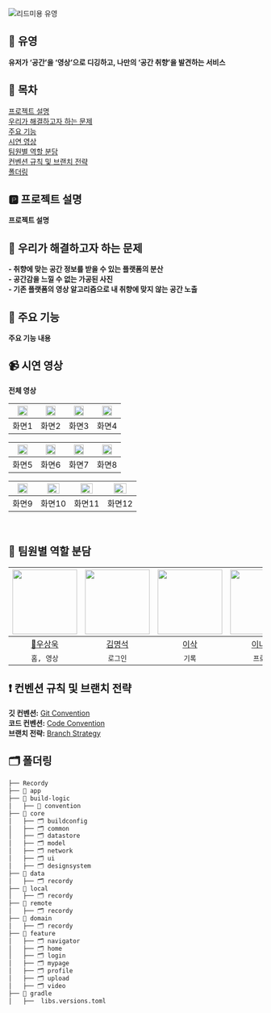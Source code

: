 ![리드미용 유영](https://github.com/Team-Recordy/Recordy-Android/assets/109855280/6eb852d9-2a07-4426-bc09-1b8c6dc982b2) </br>

## 🌊 유영
**유저가 ‘공간’을 ‘영상’으로 디깅하고, 나만의 ‘공간 취향’을 발견하는 서비스**

## 🔢 목차
[프로젝트 설명](#프로젝트-설명) </br>
[우리가 해결하고자 하는 문제](#-우리가-해결하고자-하는-문제)</br>
[주요 기능](#주요-기능)</br>
[시연 영상](#시연-영상) </br>
[팀원별 역할 분담](#팀원별-역할-분담) </br>
[컨벤션 규칙 및 브랜치 전략](#컨벤션-규칙-및-브랜치-전략) </br>
[폴더링](#폴더링) </br>

## 🅿️ 프로젝트 설명 
**프로젝트 설명** </br>

## 🪼 우리가 해결하고자 하는 문제
**- 취향에 맞는 공간 정보를 받을 수 있는 플랫폼의 분산**</br>
**- 공간감을 느낄 수 없는 가공된 사진**</br>
**- 기존 플랫폼의 영상 알고리즘으로 내 취향에 맞지 않는 공간 노출** 

## 📍 주요 기능 
**주요 기능 내용** </br>

## 📹 시연 영상

**전체 영상**

|<img src="" width=70% />|<img src="" width=70% />|<img src="" width=70% />|<img src="" width=70%>|
|:---------:|:---------:|:---------:|:---------:|
|화면1|화면2|화면3|화면4|  

|<img src="" width=70% />|<img src="" width=70% />|<img src="" width=70% />|<img src="" width=70%>|
|:---------:|:---------:|:---------:|:---------:|
|화면5|화면6|화면7|화면8|  

|<img src="" width=70% />|<img src="" width=70% />|<img src="" width=70% />|<img src="" width=70%>|
|:---------:|:---------:|:---------:|:---------:|
|화면9|화면10|화면11|화면12|  

</br>

## 👤 팀원별 역할 분담
|<img src="https://avatars.githubusercontent.com/u/113014331?v=4" width="128" />|<img src="https://avatars.githubusercontent.com/u/75840431?v=4" width="128" />|<img src="https://avatars.githubusercontent.com/u/93514333?v=4" width="128" />|<img src="https://avatars.githubusercontent.com/u/109855280?v=4" width="128" />|<img src="https://avatars.githubusercontent.com/u/102652293?v=4" width="128"/>|
|:---------:|:---------:|:---------:|:---------:|:---------:|
|[👑우상욱](https://github.com/Sangwook123)|[김명석](https://github.com/cacaocoffee)|[이삭](https://github.com/lsakee)|[이나경](https://github.com/nagaeng)|[윤서희](https://github.com/seohee0925)|
| `홈, 영상` | `로그인` | `기록` | `프로필` | `팔로잉/팔로워, 상대` |



## ❗ 컨벤션 규칙 및 브랜치 전략

**깃 컨벤션:**  [Git Convention](https://bohyunnkim.notion.site/Git-Convention-d384b7b4b6c149009a88ec5409a9c694?pvs=74) </br>
**코드 컨벤션:**  [Code Convention](https://bohyunnkim.notion.site/Code-Convention-bc2e0e1601554f2792131c3942984dec) </br>
**브랜치 전략:**  [Branch Strategy](https://bohyunnkim.notion.site/Branch-Strategy-9d989f5c36ca44ffaae40e436056f966) </br>

## 🗂️ 폴더링

```bash
├── Recordy
├── 📁 app
├── 📁 build-logic
│   ├── 📁 convention
├── 📁 core
│   ├── 🗂️ buildconfig
│   ├── 🗂️ common
│   ├── 🗂️ datastore
│   ├── 🗂️ model
│   ├── 🗂️ network
│   ├── 🗂️ ui
│   ├── 🗂️ designsystem
├── 📁 data
│   ├── 🗂️ recordy
├── 📁 local
│   ├── 🗂️ recordy
├── 📁 remote
│   ├── 🗂️ recordy
├── 📁 domain
│   ├── 🗂️ recordy
├── 📁 feature
│   ├── 🗂️ navigator
│   ├── 🗂️ home
│   ├── 🗂️ login
│   ├── 🗂️ mypage
│   ├── 🗂️ profile
│   ├── 🗂️ upload
│   ├── 🗂️ video
├── 📁 gradle
│   ├──  libs.versions.toml
```
